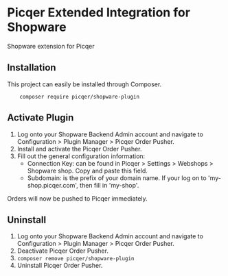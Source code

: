 # Picqer Extended Integration for Shopware
Shopware extension for Picqer

## Installation
This project can easily be installed through Composer.

```
    composer require picqer/shopware-plugin
```

## Activate Plugin
1. Log onto your Shopware Backend Admin account and navigate to Configuration > Plugin Manager > Picqer Order Pusher.
2. Install and activate the Picqer Order Pusher. 
3. Fill out the general configuration information: 
    + Connection Key: can be found in Picqer > Settings > Webshops > Shopware shop. Copy and paste this field. 
    + Subdomain: is the prefix of your domain name. If your log on to 'my-shop.picqer.com', then fill in 'my-shop'.

Orders will now be pushed to Picqer immediately. 

## Uninstall
1. Log onto your Shopware Backend Admin account and navigate to Configuration > Plugin Manager > Picqer Order Pusher.
2. Deactivate Picqer Order Pusher. 
3. ``` composer remove picqer/shopware-plugin ```
4. Uninstall Picqer Order Pusher. 
